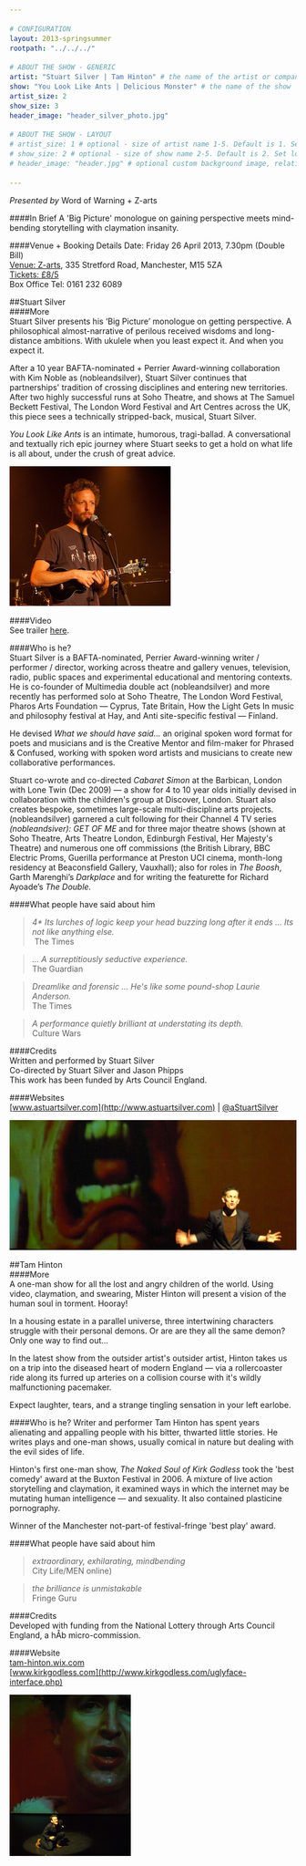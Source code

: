 ```yaml
---

# CONFIGURATION
layout: 2013-springsummer
rootpath: "../../../"

# ABOUT THE SHOW - GENERIC
artist: "Stuart Silver | Tam Hinton" # the name of the artist or company
show: "You Look Like Ants | Delicious Monster" # the name of the show
artist_size: 2
show_size: 3
header_image: "header_silver_photo.jpg"

# ABOUT THE SHOW - LAYOUT
# artist_size: 1 # optional - size of artist name 1-5. Default is 1. Set longer names to lower values
# show_size: 2 # optional - size of show name 2-5. Default is 2. Set longer names to lower values
# header_image: "header.jpg" # optional custom background image, relative to current page

---
```

*Presented by* Word of Warning + Z-arts      

####In Brief
A 'Big Picture' monologue on gaining perspective meets mind-bending storytelling with claymation insanity.    
        
####Venue + Booking Details
Date: Friday 26 April 2013, 7.30pm (Double Bill)   
[Venue: Z-arts](http://www.z-arts.org/about-us/getting-here/), 335 Stretford Road, Manchester, M15 5ZA    
[Tickets: £8/5](http://www.z-arts.org/events/wow-april/)    
Box Office Tel: 0161 232 6089     
        
##Stuart Silver    
####More        
Stuart Silver presents his ‘Big Picture’ monologue on getting perspective. A philosophical almost-narrative of perilous received wisdoms and long-distance ambitions. With ukulele when you least expect it. And when you expect it.    
        
After a 10 year BAFTA-nominated + Perrier Award-winning collaboration with Kim Noble as (nobleandsilver), Stuart Silver continues that partnerships' tradition of crossing disciplines and entering new territories. After two highly successful runs at Soho Theatre, and shows at The Samuel Beckett Festival, The London Word Festival and Art Centres across the UK, this piece sees a technically stripped-back, musical, Stuart Silver.
       
*You Look Like Ants* is an intimate, humorous, tragi-ballad. A conversational and textually rich epic journey where Stuart seeks to get a hold on what life is all about, under the crush of great advice.    
        
![Stuart Silver](stu.jpg)   

####Video    
See trailer [here](http://vimeo.com/32173929).    
    
####Who is he?    
Stuart Silver is a BAFTA-nominated, Perrier Award-winning writer / performer / director, working across theatre and gallery venues, television, radio, public spaces and experimental educational and mentoring contexts. He is co-founder of Multimedia double act (nobleandsilver) and more recently has performed solo at Soho Theatre, The London Word Festival, Pharos Arts Foundation — Cyprus, Tate Britain, How the Light Gets In music and philosophy festival at Hay, and Anti site-specific festival — Finland.    
     
He devised *What we should have said...* an original spoken word format for poets and musicians and is the Creative Mentor and film-maker for Phrased & Confused, working with spoken word artists and musicians to create new collaborative performances.    
     
Stuart co-wrote and co-directed *Cabaret Simon* at the Barbican, London with Lone Twin (Dec 2009) — a show for 4 to 10 year olds initially devised in collaboration with the children's group at Discover, London. Stuart also creates bespoke, sometimes large-scale multi-discipline arts projects.         
(nobleandsilver) garnered a cult following for their Channel 4 TV series *(nobleandsiver): GET OF ME* and for three major theatre shows (shown at Soho Theatre, Arts Theatre London, Edinburgh Festival, Her Majesty's Theatre) and numerous one off commissions (the British Library, BBC Electric Proms, Guerilla performance at Preston UCI cinema, month-long residency at Beaconsfield Gallery, Vauxhall); also for roles in *The Boosh*, Garth Marenghi’s *Darkplace* and for writing the featurette for Richard Ayoade’s *The Double.*    

####What people have said about him     
>*4\* Its lurches of logic keep your head buzzing long after it ends ... Its not like anything else.*<br> The Times    
      
>*... A surreptitiously seductive experience.*<br>The Guardian    
      
>*Dreamlike and forensic ... He's like some pound-shop Laurie Anderson.*<br>The Times    
       
>*A performance quietly brilliant at understating its depth.*<br>Culture Wars    
       
####Credits    
Written and performed by Stuart Silver    
Co-directed by Stuart Silver and Jason Phipps     
This work has been funded by Arts Council England.     
        
####Websites    
[www.astuartsilver.com](http://www.astuartsilver.com) | [@aStuartSilver](http://twitter.com/astuartsilver)      
         
![Tam Hinton](header_hinton_photo.jpg)    
           
##Tam Hinton    
####More    
A one-man show for all the lost and angry children of the world. Using video, claymation, and swearing, Mister Hinton will present a vision of the human soul in torment. Hooray!    

In a housing estate in a parallel universe, three intertwining characters struggle with their personal demons. Or are are they all the same demon? Only one way to find out...    
  
In the latest show from the outsider artist's outsider artist, Hinton takes us on a trip into the diseased heart of modern England — via a rollercoaster ride along its furred up arteries on a collision course with it's wildly malfunctioning pacemaker.    
        
Expect laughter, tears, and a strange tingling sensation in your left earlobe.    
       
####Who is he?
Writer and performer Tam Hinton has spent years alienating and appalling people with his bitter, thwarted little stories. He writes plays and one-man shows, usually comical in nature but dealing with the evil sides of life.    

Hinton's first one-man show, *The Naked Soul of Kirk Godless* took the 'best comedy' award at the Buxton Festival in 2006. A mixture of live action storytelling and claymation, it examined ways in which the internet may be mutating human intelligence — and sexuality. It also contained plasticine pornography.     

Winner of the Manchester not-part-of festival-fringe 'best play' award.    
          
####What people have said about him     
>*extraordinary, exhilarating, mindbending*<br> City Life/MEN online)    
           
>*the brilliance is unmistakable*<br>Fringe Guru    
           
####Credits    
Developed with funding from the National Lottery through Arts Council England, a hÅb micro-commission.    
          
####Website    
[tam-hinton.wix.com](http://tam-hinton.wix.com/tamsvan)    
[www.kirkgodless.com](http://www.kirkgodless.com/uglyface-interface.php)    

![Tam Hinton](TamHinton.jpg)
